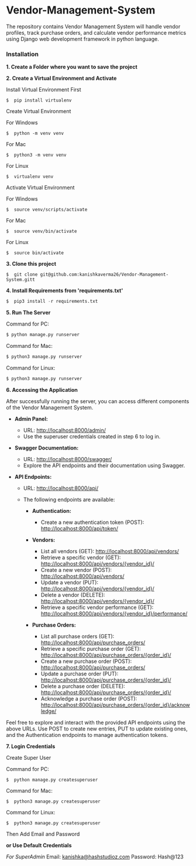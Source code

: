 # Vendor-Management-System
The repository contains Vendor Management System will handle vendor profiles, track purchase orders, and calculate vendor performance metrics using Django web development framework in python language.

### Installation
**1. Create a Folder where you want to save the project**

**2. Create a Virtual Environment and Activate**

Install Virtual Environment First
```
$  pip install virtualenv
```

Create Virtual Environment

For Windows
```
$  python -m venv venv
```
For Mac
```
$  python3 -m venv venv
```
For Linux
```
$  virtualenv venv
```

Activate Virtual Environment

For Windows
```
$  source venv/scripts/activate
```
For Mac
```
$  source venv/bin/activate
```

For Linux
```
$  source bin/activate
```

**3. Clone this project**
```
$  git clone git@github.com:kanishkaverma26/Vendor-Management-System.gitt
```

**4. Install Requirements from 'requirements.txt'**
```python
$  pip3 install -r requirements.txt
```

**5. Run The Server**

Command for PC:
```python
$ python manage.py runserver
```

Command for Mac:
```python
$ python3 manage.py runserver
```

Command for Linux:
```python
$ python3 manage.py runserver
```

**6. Accessing the Application**

After successfully running the server, you can access different components of the Vendor Management System.

- **Admin Panel:**
  - URL: [http://localhost:8000/admin/](http://localhost:8000/admin/)
  - Use the superuser credentials created in step 6 to log in.

- **Swagger Documentation:**
  - URL: [http://localhost:8000/swagger/](http://localhost:8000/swagger/)
  - Explore the API endpoints and their documentation using Swagger.

- **API Endpoints:**
  - URL: [http://localhost:8000/api/](http://localhost:8000/api/)
  - The following endpoints are available:

    - **Authentication:**
      - Create a new authentication token (POST): [http://localhost:8000/api/token/](http://localhost:8000/api/token/)

    - **Vendors:**
      - List all vendors (GET): [http://localhost:8000/api/vendors/](http://localhost:8000/api/vendors/)
      - Retrieve a specific vendor (GET): [http://localhost:8000/api/vendors/{vendor_id}/](http://localhost:8000/api/vendors/{vendor_id}/)
      - Create a new vendor (POST): [http://localhost:8000/api/vendors/](http://localhost:8000/api/vendors/)
      - Update a vendor (PUT): [http://localhost:8000/api/vendors/{vendor_id}/](http://localhost:8000/api/vendors/{vendor_id}/)
      - Delete a vendor (DELETE): [http://localhost:8000/api/vendors/{vendor_id}/](http://localhost:8000/api/vendors/{vendor_id}/)
      - Retrieve a specific vendor performance (GET): [http://localhost:8000/api/vendors/{vendor_id}/performance/](http://localhost:8000/api/vendors/{vendor_id}/performance/)

    - **Purchase Orders:**
      - List all purchase orders (GET): [http://localhost:8000/api/purchase_orders/](http://localhost:8000/api/purchase_orders/)
      - Retrieve a specific purchase order (GET): [http://localhost:8000/api/purchase_orders/{order_id}/](http://localhost:8000/api/purchase_orders/{order_id}/)
      - Create a new purchase order (POST): [http://localhost:8000/api/purchase_orders/](http://localhost:8000/api/purchase_orders/)
      - Update a purchase order (PUT): [http://localhost:8000/api/purchase_orders/{order_id}/](http://localhost:8000/api/purchase_orders/{order_id}/)
      - Delete a purchase order (DELETE): [http://localhost:8000/api/purchase_orders/{order_id}/](http://localhost:8000/api/purchase_orders/{order_id}/)
      - Acknowledge a purchase order (POST): [http://localhost:8000/api/purchase_orders/{order_id}/acknowledge/](http://localhost:8000/api/purchase_orders/{order_id}/acknowledge/)

Feel free to explore and interact with the provided API endpoints using the above URLs. Use POST to create new entries, PUT to update existing ones, and the Authentication endpoints to manage authentication tokens.

**7. Login Credentials**

Create Super User

Command for PC:
```
$  python manage.py createsuperuser
```

Command for Mac:
```
$  python3 manage.py createsuperuser
```

Command for Linux:
```
$  python3 manage.py createsuperuser
```



Then Add Email and Password

**or Use Default Credentials**

*For SuperAdmin*
Email: kanishka@hashstudioz.com
Password: Hash@123
